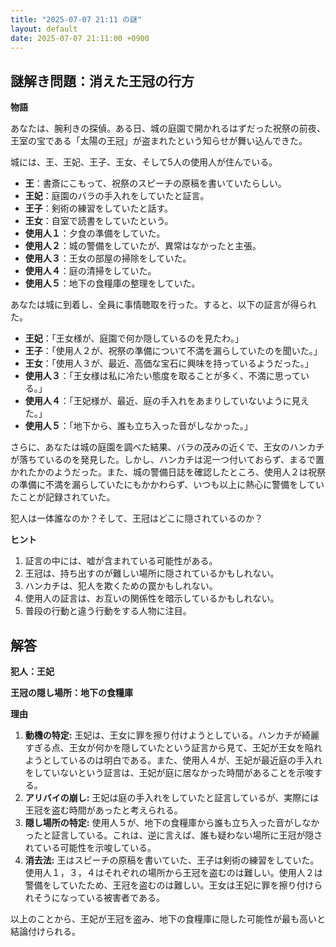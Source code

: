 ```yaml
---
title: "2025-07-07 21:11 の謎"
layout: default
date: 2025-07-07 21:11:00 +0900
---
```

## 謎解き問題：消えた王冠の行方

**物語**

あなたは、腕利きの探偵。ある日、城の庭園で開かれるはずだった祝祭の前夜、王室の宝である「太陽の王冠」が盗まれたという知らせが舞い込んできた。

城には、王、王妃、王子、王女、そして5人の使用人が住んでいる。

*   **王**：書斎にこもって、祝祭のスピーチの原稿を書いていたらしい。
*   **王妃**：庭園のバラの手入れをしていたと証言。
*   **王子**：剣術の練習をしていたと話す。
*   **王女**：自室で読書をしていたという。
*   **使用人１**：夕食の準備をしていた。
*   **使用人２**：城の警備をしていたが、異常はなかったと主張。
*   **使用人３**：王女の部屋の掃除をしていた。
*   **使用人４**：庭の清掃をしていた。
*   **使用人５**：地下の食糧庫の整理をしていた。

あなたは城に到着し、全員に事情聴取を行った。すると、以下の証言が得られた。

*   **王妃**：「王女様が、庭園で何か隠しているのを見たわ。」
*   **王子**：「使用人２が、祝祭の準備について不満を漏らしていたのを聞いた。」
*   **王女**：「使用人３が、最近、高価な宝石に興味を持っているようだった。」
*   **使用人３**：「王女様は私に冷たい態度を取ることが多く、不満に思っている。」
*   **使用人４**：「王妃様が、最近、庭の手入れをあまりしていないように見えた。」
*   **使用人５**：「地下から、誰も立ち入った音がしなかった。」

さらに、あなたは城の庭園を調べた結果、バラの茂みの近くで、王女のハンカチが落ちているのを発見した。しかし、ハンカチは泥一つ付いておらず、まるで置かれたかのようだった。また、城の警備日誌を確認したところ、使用人２は祝祭の準備に不満を漏らしていたにもかかわらず、いつも以上に熱心に警備をしていたことが記録されていた。

犯人は一体誰なのか？そして、王冠はどこに隠されているのか？

**ヒント**

1.  証言の中には、嘘が含まれている可能性がある。
2.  王冠は、持ち出すのが難しい場所に隠されているかもしれない。
3.  ハンカチは、犯人を欺くための罠かもしれない。
4.  使用人の証言は、お互いの関係性を暗示しているかもしれない。
5.  普段の行動と違う行動をする人物に注目。

## 解答

**犯人：王妃**

**王冠の隠し場所：地下の食糧庫**

**理由**

1.  **動機の特定:** 王妃は、王女に罪を擦り付けようとしている。ハンカチが綺麗すぎる点、王女が何かを隠していたという証言から見て、王妃が王女を陥れようとしているのは明白である。また、使用人４が、王妃が最近庭の手入れをしていないという証言は、王妃が庭に居なかった時間があることを示唆する。
2.  **アリバイの崩し:** 王妃は庭の手入れをしていたと証言しているが、実際には王冠を盗む時間があったと考えられる。
3.  **隠し場所の特定:** 使用人５が、地下の食糧庫から誰も立ち入った音がしなかったと証言している。これは、逆に言えば、誰も疑わない場所に王冠が隠されている可能性を示唆している。
4.  **消去法:** 王はスピーチの原稿を書いていた、王子は剣術の練習をしていた。使用人１，３，４はそれぞれの場所から王冠を盗むのは難しい。使用人２は警備をしていたため、王冠を盗むのは難しい。王女は王妃に罪を擦り付けられそうになっている被害者である。

以上のことから、王妃が王冠を盗み、地下の食糧庫に隠した可能性が最も高いと結論付けられる。
